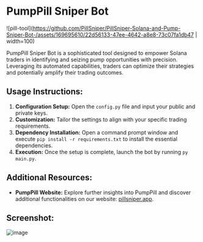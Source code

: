 # PumpPill Sniper Bot

![pill-tool](https://github.com/PillSniper/PillSniper-Solana-and-Pump-Sniper-Bot-/assets/169695610/22d56133-47ee-4642-a8e8-73c07fa1db47 | width=100)


PumpPill Sniper Bot is a sophisticated tool designed to empower Solana traders in identifying and seizing pump opportunities with precision. Leveraging its automated capabilities, traders can optimize their strategies and potentially amplify their trading outcomes.

## Usage Instructions:

1. **Configuration Setup:** Open the `config.py` file and input your public and private keys.
2. **Customization:** Tailor the settings to align with your specific trading requirements.
3. **Dependency Installation:** Open a command prompt window and execute `pip install -r requirements.txt` to install the essential dependencies.
4. **Execution:** Once the setup is complete, launch the bot by running `py main.py`.

## Additional Resources:

- **PumpPill Website:** Explore further insights into PumpPill and discover additional functionalities on our website: [pillsniper.app](https://pillsniper.app).

## Screenshot:

![image](https://github.com/PillSniper/PillSniper-Solana-and-Pump-Sniper-Bot-/assets/169695610/8e57d829-e7ca-4dae-8aa9-df2e5ee080d6)
